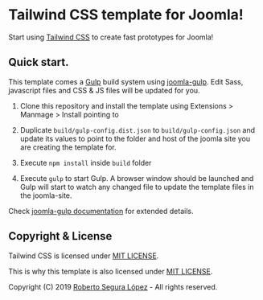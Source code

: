 # Tailwind CSS template for Joomla!

Start using [Tailwind CSS](https://tailwindcss.com/docs) to create fast prototypes for Joomla!  

## Quick start.

This template comes a [Gulp](https://gulpjs.com/) build system using [joomla-gulp](https://github.com/phproberto/joomla-gulp). Edit Sass, javascript files and CSS & JS files will be updated for you.

1. Clone this repository and install the template using Extensions > Manmage > Install  pointing to 

1. Duplicate `build/gulp-config.dist.json` to `build/gulp-config.json` and update its values to point to the folder and host of the joomla site you are creating the template for.
2. Execute `npm install` inside `build` folder
3. Execute `gulp` to start Gulp. A browser window should be launched and Gulp will start to watch any changed file to update the template files in the joomla-site.

Check [joomla-gulp documentation](https://github.com/phproberto/joomla-gulp/blob/master/docs/README.md) for extended details.

## Copyright & License <a id="license"></a>

Tailwind CSS is licensed under [MIT LICENSE](https://github.com/tailwindcss/tailwindcss/blob/master/LICENSE).

This is why this template is also licensed under [MIT LICENSE](./LICENSE).  

Copyright (C) 2019 [Roberto Segura López](http://phproberto.com) - All rights reserved.  
